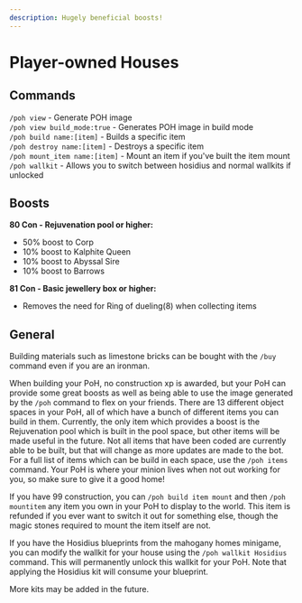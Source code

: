 ```yaml
---
description: Hugely beneficial boosts!
---
```


# Player-owned Houses

## Commands

`/poh view` - Generate POH image\
`/poh view build_mode:true` - Generates POH image in build mode\
`/poh build name:[item]` - Builds a specific item\
`/poh destroy name:[item]` - Destroys a specific item\
`/poh mount_item name:[item]` - Mount an item if you've built the item mount\
`/poh wallkit` - Allows you to switch between hosidius and normal wallkits if unlocked

## Boosts

**80 Con - Rejuvenation pool or higher:**

* 50% boost to Corp
* 10% boost to Kalphite Queen
* 10% boost to Abyssal Sire
* 10% boost to Barrows

**81 Con - Basic jewellery box or higher:**

* Removes the need for Ring of dueling(8) when collecting items

## General

Building materials such as limestone bricks can be bought with the `/buy` command even if you are an ironman.

When building your PoH, no construction xp is awarded, but your PoH can provide some great boosts as well as being able to use the image generated by the `/poh` command to flex on your friends. There are 13 different object spaces in your PoH, all of which have a bunch of different items you can build in them. Currently, the only item which provides a boost is the Rejuvenation pool which is built in the pool space, but other items will be made useful in the future. Not all items that have been coded are currently able to be built, but that will change as more updates are made to the bot. For a full list of items which can be build in each space, use the `/poh items` command. Your PoH is where your minion lives when not out working for you, so make sure to give it a good home!

If you have 99 construction, you can `/poh build item mount` and then `/poh mountitem` any item you own in your PoH to display to the world. This item is refunded if you ever want to switch it out for something else, though the magic stones required to mount the item itself are not.

If you have the Hosidius blueprints from the mahogany homes minigame, you can modify the wallkit for your house using the `/poh wallkit Hosidius` command. This will permanently unlock this wallkit for your PoH. Note that applying the Hosidius kit will consume your blueprint.&#x20;

More kits may be added in the future.
